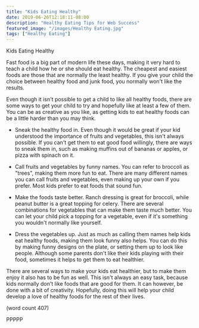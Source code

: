 ```yaml
---
title: "Kids Eating Healthy"
date: 2019-06-26T12:18:11-08:00
description: "Healthy Eating Tips for Web Success"
featured_image: "/images/Healthy Eating.jpg"
tags: ["Healthy Eating"]
---
```


Kids Eating Healthy

Fast food is a big part of modern life these days,
making it very hard to teach a child how he or she
should eat healthy.  The cheapest and easiest foods
are those that are normally the least healthy.  If 
you give your child the choice between healthy food
and junk food, you normally won't like the results.

Even though it isn't possible to get a child to like
all healthy foods, there are some ways to get your
child to try and hopefully like at least a few of
them.  You can be as creative as you like, as getting 
kids to eat healthy foods can be a little harder than
you may think.

-  Sneak the healthy food in.  Even though it would 
be great if your kid understood the importance of 
fruits and vegetables, this isn't always possible.
If you can't get them to eat good food willingly, 
there are ways to sneak them in, such as making 
muffins out of bananas or apples, or pizza with
spinach on it.

-  Call fruits and vegetables by funny names.  You
can refer to broccoli as "trees", making them 
more fun to eat.  There are many different names
you can call fruits and vegetables, even making up
your own if you prefer.  Most kids prefer to eat
foods that sound fun.

-  Make the foods taste better. Ranch dressing is
great for broccoli, while peanut butter is a great
topping for celery.  There are several combinations
for vegetables that can make them taste much
better.  You can let your child pick a topping
for a vegetable, even if it's something you wouldn't
normally like yourself.

-  Dress the vegetables up.  Just as much as calling
them names help kids eat healthy foods, making them
look funny also helps.  You can do this by making 
funny designs on the plate, or setting them up to
look like people.  Although some parents don't like
their kids playing with their food, sometimes it
helps to get them to eat healthier.

There are several ways to make your kids eat 
healthier, but to make them enjoy it also has to
be fun as well.  This isn't always an easy task, 
because kids normally don't like foods that are
good for them.  It can however, be done with a bit
of creativity.  Hopefully, doing this will help
your child develop a love of healthy foods for the
rest of their lives.

(word count 407)

PPPPP
